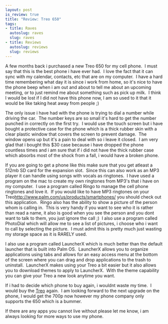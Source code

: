 ```yaml
--- 
layout: post
is_review: true
title: "Review: Treo 650"
tags: 
- title: Raves
  autoslug: raves
  slug: raves
- title: Reviews
  autoslug: reviews
  slug: reviews
---
```


A few months back i purchased a new Treo 650 for my cell phone.  I must say that this is the best phone i have ever had.  I love the fact that it can sync with my calendar, contacts, etc that are on my computer.  I have a hard time remembering what day it is since i work from home, so it's nice to have the phone beep when i am out and about to tell me about an upcoming meeting, or to just remind me about something such as pick up milk.  I think I would be lost if I did not have this phone now, I am so used to it that it would be like taking heat away from people ;)

The only issue i have had with the phone is trying to dial a number while driving the car.  The number keys are so small it's hard to get the number punched in correctly on the first try.  I would use the touch screen but i have bought a protective case for the phone which is a thick rubber skin with a clear plastic window that covers the screen to prevent damage.  The window opens up but it's a pain to deal with so i leave it closed.  I am very glad that i bought this $30 case because i have dropped the phone countless times and i am sure that if i did not have the thick rubber case which absorbs most of the shock from a fall, i would have a broken phone.

If you are going to get a phone like this make sure that you get atleast a 512mb SD card for the expansion slot.  Since this can also work as an MP3 player it can handle using songs with vocals as ringtones.  I have used a program on the mac to create my own ringtones from MP3's that i have on my computer.  I use a program called Ringo to manage the cell phone ringtones and love it.  If you would like to have MP3 ringtones on your Treo<http://www.palm.com/us/products/smartphones/> you should check out this application.  Ringo also has the ability to show a picture of the person whom is calling in.  This is very handy if you want to see who it is rather than read a name, it also is good when you see the person and you dont want to talk to them, you just ignore the call ;)  I also use a program called PhotoDial which will allow me to see a list of pictures, i choose who i want to call by selecting the picture.  I must admit this is pretty much just wasting my storage space as it is RARELY used.
<!--more-->
I also use a program called LauncherX which is much better than the default launcher that is built into Palm OS.  LauncherX allows you to organize applications using tabs and allows for an easy access menu at the bottom of the screen where you can drag and drop applications to the trash to uninstall.  LauncherX makes using your Treo a bit easier but it also allows you to download themes to apply to LauncherX.  With the theme capability you can give your Treo a new look anytime you want.

If i had to decide which phone to buy again, i wouldnt waste my time.  I would buy the [Treo](http://www.palm.com/us/products/smartphones/ "Palm Smartphones") again.  I am looking forward to the next upgrade on the phone, I would get the 700p now however my phone company only supports the 650 which is a bummer.

If there are any apps you cannot live without please let me know, i am always looking for more ways to use my phone.
